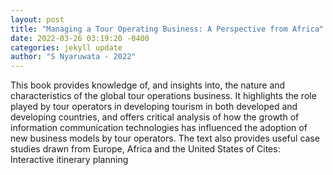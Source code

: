 ```yaml
--- 
layout: post 
title: "Managing a Tour Operating Business: A Perspective from Africa" 
date: 2022-03-26 03:19:20 -0400 
categories: jekyll update 
author: "S Nyaruwata - 2022" 
--- 
```

This book provides knowledge of, and insights into, the nature and characteristics of the global tour operations business. It highlights the role played by tour operators in developing tourism in both developed and developing countries, and offers critical analysis of how the growth of information communication technologies has influenced the adoption of new business models by tour operators. The text also provides useful case studies drawn from Europe, Africa and the United States of Cites: Interactive itinerary planning